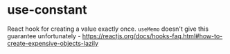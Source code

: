 # use-constant

React hook for creating a value exactly once. `useMemo` doesn't give this guarantee unfortunately - https://reactjs.org/docs/hooks-faq.html#how-to-create-expensive-objects-lazily
